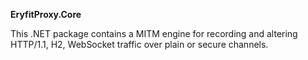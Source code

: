 **EryfitProxy.Core**

This .NET package contains a MITM engine for recording and altering HTTP/1.1, H2, WebSocket traffic over plain or secure channels.
